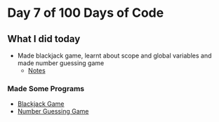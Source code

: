 # Day 7 of 100 Days of Code

## What I did today

- Made blackjack game, learnt about scope and global variables and made number guessing game
  - [Notes](main.py)

### Made Some Programs

- [Blackjack Game](blackjack.py)
- [Number Guessing Game](numberGuessing.py)
